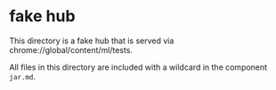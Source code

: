 # fake hub

This directory is a fake hub that is served via chrome://global/content/ml/tests.

All files in this directory are included with a wildcard in the component `jar.md`.
